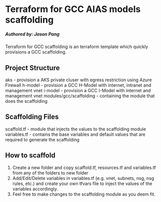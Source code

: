 # Terraform for GCC AIAS models scaffolding
##### Authored by: Jason Pang  

Terraform for GCC scaffolding is an terraform template which quickly provisions a GCC scaffolding.

## Project Structure
aks - provision a AKS private cluser with egress restriction using Azure Firewall
h-model - provision a GCC H-Model with internet, intranet and management vnet
i-model - provision a GCC I-Model with internet and management vnet
modules/gcc/scaffolding - containing the module that does the scaffolding

## Scaffolding Files
scaffold.tf - module that injects the values to the scaffolding module
variables.tf - contains the base variables and default values that are required to generate the scaffolding

## How to scaffold
1. Create a new folder and copy scaffold.tf, resources.tf and variables.tf from any of the folders to new folder
2. Add/Edit/Delete variables in variables.tf (e.g. vnet, subnets, nsg, nsg rules, etc.) and create your own tfvars file to inject the values of the variables accordingly.
3. Feel free to make changes to the scaffolding module as you deem fit.